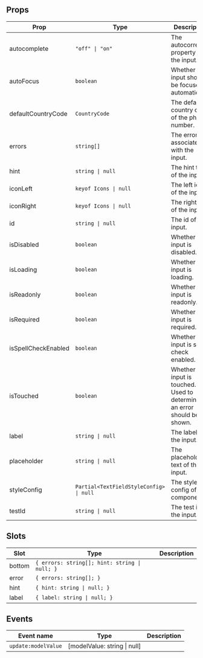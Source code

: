 <!-- This file is automatically generated, do not edit manually. -->


## Props

| Prop | Type | Description | Default |
| ---- | ---- | ----------- | ------- |
| autocomplete | `"off" \| "on"` | The autocorrect property of the input. |  |
| autoFocus | `boolean` | Whether the input should be focused automatically. |  |
| defaultCountryCode | `CountryCode` | The default country code of the phone number. | `"BE"` |
| errors | `string[]` | The errors associated with the input. | `[]` |
| hint | `string \| null` | The hint text of the input. | `null` |
| iconLeft | `keyof Icons \| null` | The left icon of the input. | `null` |
| iconRight | `keyof Icons \| null` | The right icon of the input. | `null` |
| id | `string \| null` | The id of the input. | `null` |
| isDisabled | `boolean` | Whether the input is disabled. | `false` |
| isLoading | `boolean` | Whether the input is loading. | `false` |
| isReadonly | `boolean` | Whether the input is readonly. | `false` |
| isRequired | `boolean` | Whether the input is required. | `false` |
| isSpellCheckEnabled | `boolean` | Whether the input is spell check enabled. | `false` |
| isTouched | `boolean` | Whether the input is touched. Used to determine if an error should be shown. | `false` |
| label | `string \| null` | The label of the input. | `null` |
| placeholder | `string \| null` | The placeholder text of the input. | `null` |
| styleConfig | `Partial<TextFieldStyleConfig> \| null` | The style config of the component. | `null` |
| testId | `string \| null` | The test id of the input. | `null` |


## Slots

| Slot | Type | Description |
| --------- | ---- | ----------- |
| bottom | `{ errors: string[]; hint: string \| null; }` |  |
| error | `{ errors: string[]; }` |  |
| hint | `{ hint: string \| null; }` |  |
| label | `{ label: string \| null; }` |  |


## Events

| Event name | Type | Description |
| ---------- | ---- | ----------- |
| `update:modelValue` | [modelValue: string \| null] |  |

